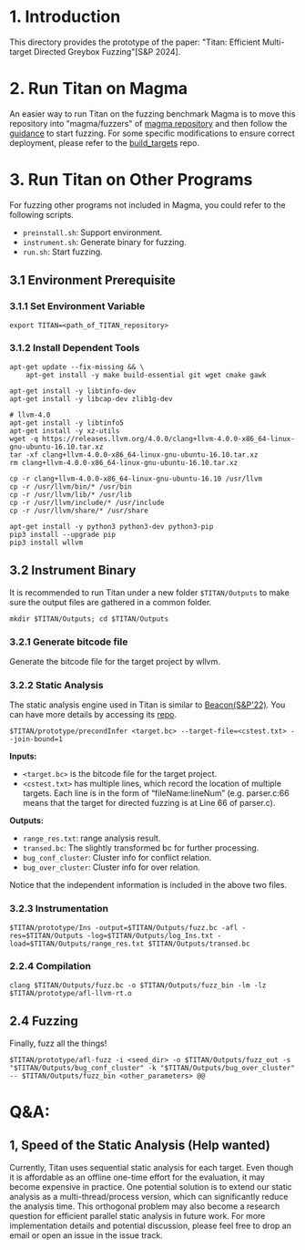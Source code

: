 # 1. Introduction
This directory provides the prototype of the paper: "Titan: Efficient Multi-target Directed Greybox Fuzzing"[S&P 2024]. 

# 2. Run Titan on Magma
An easier way to run Titan on the fuzzing benchmark Magma is to move this repository into "magma/fuzzers" of [magma repository](https://github.com/HexHive/magma) and then follow the [guidance](https://hexhive.epfl.ch/magma/docs/getting-started.html) to start fuzzing. For some specific modifications to ensure correct deployment, please refer to the [build_targets](https://github.com/5hadowblad3/Titan/tree/main/build_targets) repo.

# 3. Run Titan on Other Programs
For fuzzing other programs not included in Magma, you could refer to the following scripts.
- `preinstall.sh`: Support environment.
- `instrument.sh`: Generate binary for fuzzing.
- `run.sh`: Start fuzzing.
## 3.1 Environment Prerequisite
### 3.1.1 Set Environment Variable
```export TITAN=<path_of_TITAN_repository>```
### 3.1.2 Install Dependent Tools
```
apt-get update --fix-missing && \
    apt-get install -y make build-essential git wget cmake gawk 

apt-get install -y libtinfo-dev 
apt-get install -y libcap-dev zlib1g-dev

# llvm-4.0
apt-get install -y libtinfo5
apt-get install -y xz-utils
wget -q https://releases.llvm.org/4.0.0/clang+llvm-4.0.0-x86_64-linux-gnu-ubuntu-16.10.tar.xz
tar -xf clang+llvm-4.0.0-x86_64-linux-gnu-ubuntu-16.10.tar.xz
rm clang+llvm-4.0.0-x86_64-linux-gnu-ubuntu-16.10.tar.xz

cp -r clang+llvm-4.0.0-x86_64-linux-gnu-ubuntu-16.10 /usr/llvm
cp -r /usr/llvm/bin/* /usr/bin 
cp -r /usr/llvm/lib/* /usr/lib
cp -r /usr/llvm/include/* /usr/include 
cp -r /usr/llvm/share/* /usr/share

apt-get install -y python3 python3-dev python3-pip
pip3 install --upgrade pip
pip3 install wllvm
```
## 3.2 Instrument  Binary
It is recommended to run Titan under a new folder `$TITAN/Outputs` to make sure the output files are gathered in a common folder.

```mkdir $TITAN/Outputs; cd $TITAN/Outputs```

### 3.2.1 Generate bitcode file
Generate the bitcode file for the target project by wllvm.

### 3.2.2 Static Analysis

The static analysis engine used in Titan is similar to [Beacon(S&P'22)](https://5hadowblad3.github.io/files/Oakland22-Beacon.pdf). You can have more details by accessing its [repo](https://github.com/5hadowblad3/Beacon_artifact).

```$TITAN/prototype/precondInfer <target.bc> --target-file=<cstest.txt> --join-bound=1```

**Inputs:**
- `<target.bc>` is the bitcode file for the target project.
- `<cstest.txt>` has multiple lines, which record the location of multiple targets. Each line is in the form of “fileName:lineNum” (e.g. parser.c:66 means that the target for directed fuzzing is at Line 66 of parser.c).
  
**Outputs:**
- `range_res.txt`: range analysis result.
- `transed.bc`: The slightly transformed bc for further processing. 
- `bug_conf_cluster`: Cluster info for conflict relation.
- `bug_over_cluster`: Cluster info for over relation.

Notice that the independent information is included in the above two files.

### 3.2.3 Instrumentation

```$TITAN/prototype/Ins -output=$TITAN/Outputs/fuzz.bc -afl -res=$TITAN/Outputs -log=$TITAN/Outputs/log_Ins.txt -load=$TITAN/Outputs/range_res.txt $TITAN/Outputs/transed.bc```

### 2.2.4 Compilation

```clang $TITAN/Outputs/fuzz.bc -o $TITAN/Outputs/fuzz_bin -lm -lz $TITAN/prototype/afl-llvm-rt.o```

## 2.4 Fuzzing
Finally, fuzz all the things!

```$TITAN/prototype/afl-fuzz -i <seed_dir> -o $TITAN/Outputs/fuzz_out -s "$TITAN/Outputs/bug_conf_cluster" -k "$TITAN/Outputs/bug_over_cluster" -- $TITAN/Outputs/fuzz_bin <other_parameters> @@```

# Q&A:
## 1, Speed of the Static Analysis (Help wanted)  
Currently, Titan uses sequential static analysis for each target. Even though it is affordable as an offline one-time effort for the evaluation, it may become expensive in practice. One potential solution is to extend our static analysis as a multi-thread/process version, which can significantly reduce the analysis time. This orthogonal problem may also become a research question for efficient parallel static analysis in future work. For more implementation details and potential discussion, please feel free to drop an email or open an issue in the issue track.
